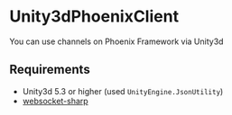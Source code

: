 # Unity3dPhoenixClient
You can use channels on Phoenix Framework via Unity3d

## Requirements
- Unity3d 5.3 or higher (used `UnityEngine.JsonUtility`)
- [websocket-sharp](https://github.com/sta/websocket-sharp)
